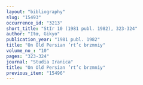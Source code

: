 ```yaml
---
layout: "bibliography"
slug: "15493"
occurrence_id: "3213"
short_title: "StIr 10 (1981 publ. 1982), 323-324"
author: "Itœ, Gikyo"
publication_year: "1981 publ. 1982"
title: "On Old Persian ’rt’c brzmniy"
volume_no_: "10"
pages: "323-324"
journal: "Studia Iranica"
title: "On Old Persian ’rt’c brzmniy"
previous_item: "15496"
---
```

